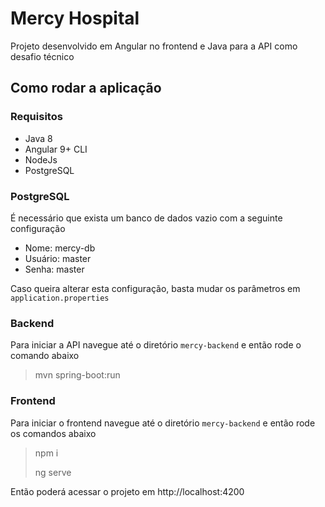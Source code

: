 # Mercy Hospital

Projeto desenvolvido em Angular no frontend e Java para a API como desafio técnico

## Como rodar a aplicação

### Requisitos
- Java 8
- Angular 9+ CLI
- NodeJs
- PostgreSQL

### PostgreSQL
É necessário que exista um banco de dados vazio com a seguinte configuração
- Nome: mercy-db
- Usuário: master
- Senha: master

Caso queira alterar esta configuração, basta mudar os parâmetros em `application.properties`
### Backend
Para iniciar a API navegue até o diretório `mercy-backend` e então rode o comando abaixo

> mvn spring-boot:run

### Frontend
Para iniciar o frontend navegue até o diretório `mercy-backend` e então rode os comandos abaixo

> npm i
>
> ng serve

Então poderá acessar o projeto em http://localhost:4200